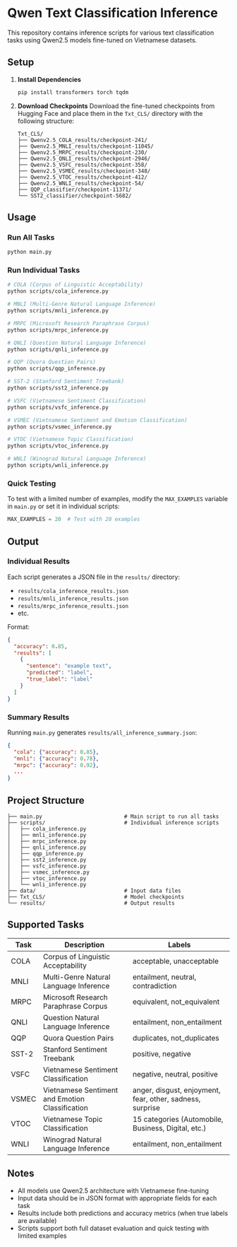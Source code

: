 # Qwen Text Classification Inference

This repository contains inference scripts for various text classification tasks using Qwen2.5 models fine-tuned on Vietnamese datasets.

## Setup

1. **Install Dependencies**
   ```bash
   pip install transformers torch tqdm
   ```

2. **Download Checkpoints**
   Download the fine-tuned checkpoints from Hugging Face and place them in the `Txt_CLS/` directory with the following structure:
   ```
   Txt_CLS/
   ├── Qwenv2.5_COLA_results/checkpoint-241/
   ├── Qwenv2.5_MNLI_results/checkpoint-11045/
   ├── Qwenv2.5_MRPC_results/checkpoint-230/
   ├── Qwenv2.5_QNLI_results/checkpoint-2946/
   ├── Qwenv2.5_VSFC_results/checkpoint-358/
   ├── Qwenv2.5_VSMEC_results/checkpoint-348/
   ├── Qwenv2.5_VTOC_results/checkpoint-412/
   ├── Qwenv2.5_WNLI_results/checkpoint-54/
   ├── QQP_classifier/checkpoint-11371/
   └── SST2_classifier/checkpoint-5682/
   ```

## Usage

### Run All Tasks
```bash
python main.py
```

### Run Individual Tasks
```bash
# COLA (Corpus of Linguistic Acceptability)
python scripts/cola_inference.py

# MNLI (Multi-Genre Natural Language Inference)
python scripts/mnli_inference.py

# MRPC (Microsoft Research Paraphrase Corpus)
python scripts/mrpc_inference.py

# QNLI (Question Natural Language Inference)
python scripts/qnli_inference.py

# QQP (Quora Question Pairs)
python scripts/qqp_inference.py

# SST-2 (Stanford Sentiment Treebank)
python scripts/sst2_inference.py

# VSFC (Vietnamese Sentiment Classification)
python scripts/vsfc_inference.py

# VSMEC (Vietnamese Sentiment and Emotion Classification)
python scripts/vsmec_inference.py

# VTOC (Vietnamese Topic Classification)
python scripts/vtoc_inference.py

# WNLI (Winograd Natural Language Inference)
python scripts/wnli_inference.py
```

### Quick Testing
To test with a limited number of examples, modify the `MAX_EXAMPLES` variable in `main.py` or set it in individual scripts:
```python
MAX_EXAMPLES = 20  # Test with 20 examples
```

## Output

### Individual Results
Each script generates a JSON file in the `results/` directory:
- `results/cola_inference_results.json`
- `results/mnli_inference_results.json`
- `results/mrpc_inference_results.json`
- etc.

Format:
```json
{
  "accuracy": 0.85,
  "results": [
    {
      "sentence": "example text",
      "predicted": "label",
      "true_label": "label"
    }
  ]
}
```

### Summary Results
Running `main.py` generates `results/all_inference_summary.json`:
```json
{
  "cola": {"accuracy": 0.85},
  "mnli": {"accuracy": 0.78},
  "mrpc": {"accuracy": 0.92},
  ...
}
```

## Project Structure
```
├── main.py                          # Main script to run all tasks
├── scripts/                         # Individual inference scripts
│   ├── cola_inference.py
│   ├── mnli_inference.py
│   ├── mrpc_inference.py
│   ├── qnli_inference.py
│   ├── qqp_inference.py
│   ├── sst2_inference.py
│   ├── vsfc_inference.py
│   ├── vsmec_inference.py
│   ├── vtoc_inference.py
│   └── wnli_inference.py
├── data/                            # Input data files
├── Txt_CLS/                         # Model checkpoints
└── results/                         # Output results
```

## Supported Tasks

| Task | Description | Labels |
|------|-------------|---------|
| COLA | Corpus of Linguistic Acceptability | acceptable, unacceptable |
| MNLI | Multi-Genre Natural Language Inference | entailment, neutral, contradiction |
| MRPC | Microsoft Research Paraphrase Corpus | equivalent, not_equivalent |
| QNLI | Question Natural Language Inference | entailment, non_entailment |
| QQP | Quora Question Pairs | duplicates, not_duplicates |
| SST-2 | Stanford Sentiment Treebank | positive, negative |
| VSFC | Vietnamese Sentiment Classification | negative, neutral, positive |
| VSMEC | Vietnamese Sentiment and Emotion Classification | anger, disgust, enjoyment, fear, other, sadness, surprise |
| VTOC | Vietnamese Topic Classification | 15 categories (Automobile, Business, Digital, etc.) |
| WNLI | Winograd Natural Language Inference | entailment, non_entailment |

## Notes

- All models use Qwen2.5 architecture with Vietnamese fine-tuning
- Input data should be in JSON format with appropriate fields for each task
- Results include both predictions and accuracy metrics (when true labels are available)
- Scripts support both full dataset evaluation and quick testing with limited examples
